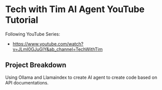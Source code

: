# Tech with Tim AI Agent YouTube Tutorial

Following YouTube Series:

-   https://www.youtube.com/watch?v=JLmI0GJuGlY&ab_channel=TechWithTim

## Project Breakdown

Using Ollama and Llamaindex to create AI agent to create code based on API documentations.
